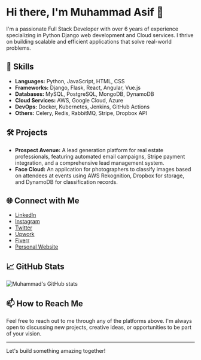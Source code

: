 # Hi there, I'm Muhammad Asif 👋

I'm a passionate Full Stack Developer with over 6 years of experience specializing in Python Django web development and Cloud services. I thrive on building scalable and efficient applications that solve real-world problems.

## 🚀 Skills

- **Languages:** Python, JavaScript, HTML, CSS
- **Frameworks:** Django, Flask, React, Angular, Vue.js
- **Databases:** MySQL, PostgreSQL, MongoDB, DynamoDB
- **Cloud Services:** AWS, Google Cloud, Azure
- **DevOps:** Docker, Kubernetes, Jenkins, GitHub Actions
- **Others:** Celery, Redis, RabbitMQ, Stripe, Dropbox API

## 🛠️ Projects

- **Prospect Avenue:** A lead generation platform for real estate professionals, featuring automated email campaigns, Stripe payment integration, and a comprehensive lead management system.
- **Face Cloud:** An application for photographers to classify images based on attendees at events using AWS Rekognition, Dropbox for storage, and DynamoDB for classification records.

## 🌐 Connect with Me

- [LinkedIn](https://www.linkedin.com/in/your-linkedin-username)
- [Instagram](https://www.instagram.com/your-instagram-username)
- [Twitter](https://twitter.com/your-twitter-username)
- [Upwork](https://www.upwork.com/freelancers/your-upwork-username)
- [Fiverr](https://www.fiverr.com/your-fiverr-username)
- [Personal Website](https://www.yourwebsite.com)

## 📈 GitHub Stats

![Muhammad's GitHub stats](https://github-readme-stats.vercel.app/api?username=your-github-username&show_icons=true&theme=radical)

## 📫 How to Reach Me

Feel free to reach out to me through any of the platforms above. I'm always open to discussing new projects, creative ideas, or opportunities to be part of your vision.

---

Let's build something amazing together!
